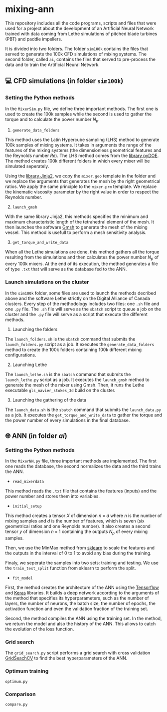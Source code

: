 # mixing-ann

This repository includes all the code programs, scripts and files that were used for a project about the development of an Artificial Neural Network trained with data coming from Lethe simulations of pitched blade turbines (PBT) and paddle impellers.

It is divided into two folders. The folder `sim100k` contains the files that served to generate the 100k CFD simulations of mixing systems. The second folder, called `ai`, contains the files that served to pre-process the data and to train the Artificial Neural Network.

## 💻 CFD simulations (in folder `sim100k`)

### Setting the Python methods

In the `MixerSim.py` file, we define three important methods. The first one is used to create the 100k samples while the second is used to gather the torque and to calculate the power number $N_p$.

1. `generate_data_folders`

This method uses the Latin Hypercube sampling (LHS) method to generate 100k samples of mixing systems. It takes in arguments the range of the features of the mixing systems (the dimensionless geometrical features and the Reynolds number $Re$). The LHS method comes from the [library pyDOE](https://pythonhosted.org/pyDOE/randomized.html). The method creates 100k different folders in which every mixer will be simulated seperately.

Using the [library Jinja2](https://jinja.palletsprojects.com/en/3.1.x/), we copy the `mixer.geo` template in the folder and we replace the arguments that generates the mesh by the right geometrical ratios. We apply the same principle to the `mixer.prm` template. We replace the kinematic viscosity parameter by the right value in order to respect the Reynolds number.

2. `launch_gmsh`

With the same library Jinja2, this methods specifies the minimum and maximum characteristic length of the tetrahedral element of the mesh. It then launches the software [Gmsh](https://gmsh.info/) to generate the mesh of the mixing vessel. This method is usefull to perform a mesh sensitivity analysis.

3. `get_torque_and_write_data`

When all the Lethe simulations are done, this method gathers all the torque resulting from the simulations and then calculates the power number $N_p$ of every 100k mixers. At the end of its execution, the method generates a file of type `.txt` that will serve as the database fed to the ANN.

### Launch simulations on the cluster

In the `sim100k` folder, some files are used to launch the methods decribed above and the software Lethe strictly on the Digital Alliance of Canada clusters. Every step of the methodology includes two files: one `.sh` file and one `.py` file. The `.sh` file will serve as the `sbatch` script to queue a job on the cluster and the `.py` file will serve as a script that execute the different methods.

1. Launching the folders

The `launch_folders.sh` is the `sbatch` command that submits the `launch_folders.py` script as a job. It executes the `generate_data_folders` method to create the 100k folders containing 100k different mixing configurations.

2. Launching Lethe

The `launch_lethe.sh` is the `sbatch` command that submits the `launch_lethe.py` script as a job. It executes the `launch_gmsh` method to generate the mesh of the mixer using Gmsh. Then, it runs the Lethe executable `gls_navier_stokes_3d` build on the cluster.

3. Launching the gathering of the data

The `launch_data.sh` is the `sbatch` command that submits the `launch_data.py` as a job. It executes the `get_torque_and_write_data` to gather the torque and the power number of every simulations in the final database.

## 🌐 ANN (in folder _ai_)

### Setting the Python methods

In the `MixerNN.py` file, three important methods are implemented. The first one reads the database, the second normalizes the data and the third trains the ANN.

- `read_mixerdata`

This method reads the `.txt` file that contains the features (inputs) and the power number and stores them into variables.

- `initial_setup`

This method creates a tensor $X$ of dimension $n \times d$ where $n$ is the number of mixing samples and $d$ is the number of features, which is seven (six geometrical ratios and one Reynolds number). It also creates a second tensor $y$ of dimension $n \times 1$ containing the outputs $N_p$ of every mixing samples.

Then, we use the MinMax method from [sklearn](https://scikit-learn.org/stable/) to scale the features and the outputs in the interval of 0 to 1 to avoid any bias during the training.

Finaly, we seperate the samples into two sets: training and testing. We use the `train_test_split` function from sklearn to perform the split.

- `fit_model`

First, the method creates the architecture of the ANN using the [Tensorflow](https://www.tensorflow.org/?gclid=Cj0KCQjw-fmZBhDtARIsAH6H8qikMT8INmX_rvf5a83jC6K4WxbQN0EwutTxOsleIzC-3XyXXSMzGlYaAiK9EALw_wcB) and [Keras](https://keras.io/) libraries. It builds a deep network according to the arguments of the method that specifies its hyperparameters, such as the number of layers, the number of neurons, the batch size, the number of epochs, the activation function and even the validation fraction of the training set.

Second, the method compiles the ANN using the training set. In the method, we return the model and also the history of the ANN. This allows to catch the evolution of the loss function.

### Grid search

The `grid_search.py` script performs a grid search with cross validation [GridSeachCV](https://scikit-learn.org/stable/modules/generated/sklearn.model_selection.GridSearchCV.html) to find the best hyperparameters of the ANN.

### Optimum training

`optimum.py`

### Comparison

`compare.py`
